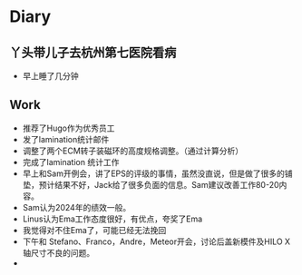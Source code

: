 # Diary

## 丫头带儿子去杭州第七医院看病

* 早上睡了几分钟

## Work

* 推荐了Hugo作为优秀员工
* 发了lamination统计邮件
* 调整了两个ECM转子装磁环的高度规格调整。（通过计算分析）
* 完成了lamination 统计工作
* 早上和Sam开例会，讲了EPS的评级的事情，虽然没直说，但是做了很多的铺垫，预计结果不好，Jack给了很多负面的信息。Sam建议改善工作80-20内容。
* Sam认为2024年的绩效一般。
* Linus认为Ema工作态度很好，有优点，夸奖了Ema
* 我觉得对不住Ema了，可能已经无法挽回
* 下午和 Stefano、Franco，Andre，Meteor开会，讨论后盖新模件及HILO X轴尺寸不良的问题。
* 
